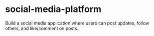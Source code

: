 # social-media-platform
Build a social media application where users can post updates, follow others, and like/comment on posts.

